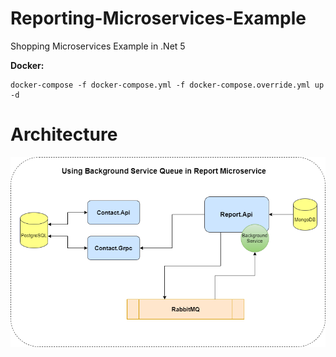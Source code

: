 # Reporting-Microservices-Example
Shopping Microservices Example in .Net 5

**Docker:**
```
docker-compose -f docker-compose.yml -f docker-compose.override.yml up -d
```

# Architecture

![Alt text](https://github.com/sinanguc/ReportingMicroservices/blob/master/documents/Architecture.png?raw=true "Architecture")
